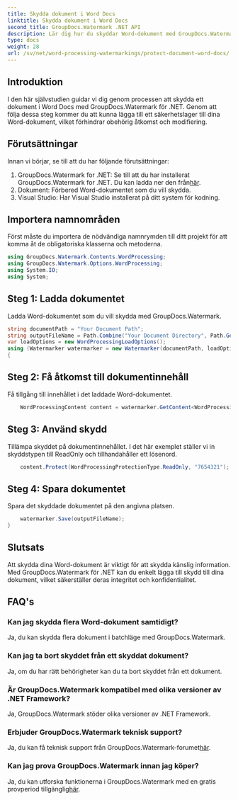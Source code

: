 ```yaml
---
title: Skydda dokument i Word Docs
linktitle: Skydda dokument i Word Docs
second_title: GroupDocs.Watermark .NET API
description: Lär dig hur du skyddar Word-dokument med GroupDocs.Watermark för .NET. Följ vår steg-för-steg handledning för att lägga till säkerhet till dina dokument utan ansträngning.
type: docs
weight: 28
url: /sv/net/word-processing-watermarkings/protect-document-word-docs/
---
```

## Introduktion
I den här självstudien guidar vi dig genom processen att skydda ett dokument i Word Docs med GroupDocs.Watermark för .NET. Genom att följa dessa steg kommer du att kunna lägga till ett säkerhetslager till dina Word-dokument, vilket förhindrar obehörig åtkomst och modifiering.
## Förutsättningar
Innan vi börjar, se till att du har följande förutsättningar:
1.  GroupDocs.Watermark for .NET: Se till att du har installerat GroupDocs.Watermark for .NET. Du kan ladda ner den från[här](https://releases.groupdocs.com/Watermark/net/).
2. Dokument: Förbered Word-dokumentet som du vill skydda.
3. Visual Studio: Har Visual Studio installerat på ditt system för kodning.

## Importera namnområden
Först måste du importera de nödvändiga namnrymden till ditt projekt för att komma åt de obligatoriska klasserna och metoderna.
```csharp
using GroupDocs.Watermark.Contents.WordProcessing;
using GroupDocs.Watermark.Options.WordProcessing;
using System.IO;
using System;
```
## Steg 1: Ladda dokumentet
Ladda Word-dokumentet som du vill skydda med GroupDocs.Watermark.
```csharp
string documentPath = "Your Document Path";
string outputFileName = Path.Combine("Your Document Directory", Path.GetFileName(documentPath));
var loadOptions = new WordProcessingLoadOptions();
using (Watermarker watermarker = new Watermarker(documentPath, loadOptions))
{
```
## Steg 2: Få åtkomst till dokumentinnehåll
Få tillgång till innehållet i det laddade Word-dokumentet.
```csharp
    WordProcessingContent content = watermarker.GetContent<WordProcessingContent>();
```
## Steg 3: Använd skydd
Tillämpa skyddet på dokumentinnehållet. I det här exemplet ställer vi in skyddstypen till ReadOnly och tillhandahåller ett lösenord.
```csharp
    content.Protect(WordProcessingProtectionType.ReadOnly, "7654321");
```
## Steg 4: Spara dokumentet
Spara det skyddade dokumentet på den angivna platsen.
```csharp
    watermarker.Save(outputFileName);
}
```

## Slutsats
Att skydda dina Word-dokument är viktigt för att skydda känslig information. Med GroupDocs.Watermark för .NET kan du enkelt lägga till skydd till dina dokument, vilket säkerställer deras integritet och konfidentialitet.
## FAQ's
### Kan jag skydda flera Word-dokument samtidigt?
Ja, du kan skydda flera dokument i batchläge med GroupDocs.Watermark.
### Kan jag ta bort skyddet från ett skyddat dokument?
Ja, om du har rätt behörigheter kan du ta bort skyddet från ett dokument.
### Är GroupDocs.Watermark kompatibel med olika versioner av .NET Framework?
Ja, GroupDocs.Watermark stöder olika versioner av .NET Framework.
### Erbjuder GroupDocs.Watermark teknisk support?
 Ja, du kan få teknisk support från GroupDocs.Watermark-forumet[här](https://forum.groupdocs.com/c/watermark/19).
### Kan jag prova GroupDocs.Watermark innan jag köper?
 Ja, du kan utforska funktionerna i GroupDocs.Watermark med en gratis provperiod tillgänglig[här](https://releases.groupdocs.com/).